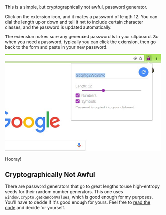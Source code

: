 This is a simple,
but cryptographically not awful,
password generator.

Click on the extension icon, and it makes a password of length 12.
You can dial the length up or down and tell it not to include certain character classes,
and the password is updated automatically.

The extension makes sure any generated password is in your clipboard.
So when you need a password,
typically you can click the extension,
then go back to the form and paste in your new password.

![Screenshot](res/screenshot.jpg)

Hooray!


Cryptographically Not Awful
---------------------------

There are password generators that go to great lengths to use
high-entropy seeds for their random number generators.
This one uses `window.crypto.getRandomValues`,
which is good enough for my purposes.
You'll have to decide if it's good enough for yours.
Feel free to
[read the code](js/popup.js)
and decide for yourself.
